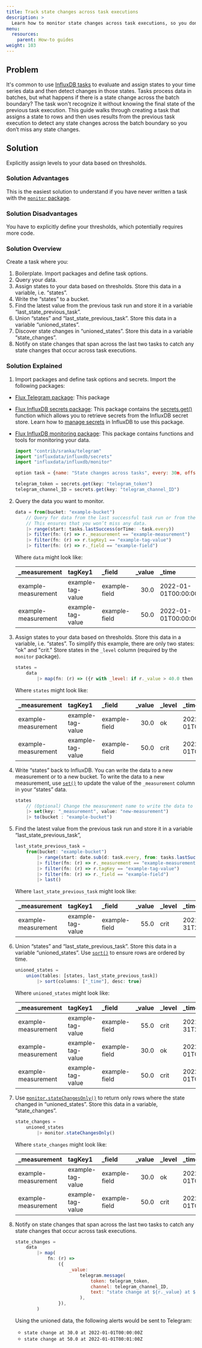 ```yaml
---
title: Track state changes across task executions
description: >
  Learn how to monitor state changes across task executions, so you don't miss changes across subsequent task runs. 
menu:
  resources:
    parent: How-to guides
weight: 103
---
```


## Problem

It's common to use [InfluxDB tasks](/influxdb/cloud/process-data/) to evaluate and assign states to your time series data and then detect changes in those states. Tasks process data in batches, but what happens if there is a state change across the batch boundary? The task won't recognize it without knowing the final state of the previous task execution. This guide walks through creating a task that assigns a state to rows and then uses results from the previous task execution to detect any state changes across the batch boundary so you don’t miss any state changes.

## Solution 

Explicitly assign levels to your data based on thresholds.

### Solution Advantages
This is the easiest solution to understand if you have never written a task with the [`monitor` package](/flux/v0.x/stdlib/influxdata/influxdb/monitor/). 

### Solution Disadvantages
You have to explicitly define your thresholds, which potentially requires more code.

### Solution Overview
Create a task where you:

1. Boilerplate. Import packages and define task options. 
2. Query your data.
3. Assign states to your data based on thresholds. Store this data in a variable, i.e. “states”.
4. Write the “states” to a bucket.
5. Find the latest value from the previous task run and store it in a variable “last_state_previous_task”.
6. Union “states” and “last_state_previous_task”. Store this data in a variable “unioned_states”.
7. Discover state changes in “unioned_states”. Store this data in a variable “state_changes”.
8. Notify on state changes that span across the last two tasks to catch any state changes that occur across task executions.  

### Solution Explained
1. Import packages and define task options and secrets. Import the following packages:
  - [Flux Telegram package](/flux/v0.x/stdlib/contrib/sranka/telegram/): This package 
  - [Flux InfluxDB secrets package](/flux/v0.x/stdlib/influxdata/influxdb/secrets/): This package contains the [secrets.get()](/flux/v0.x/stdlib/influxdata/influxdb/secrets/get/) function which allows you to retrieve secrets from the InfluxDB secret store. Learn how to [manage secrets](/influxdb/v2.2/security/secrets/) in InfluxDB to use this package.    
  - [Flux InfluxDB monitoring package](https://docs.influxdata.com/flux/v0.x/stdlib/influxdata/influxdb/monitor/): This package contains functions and tools for monitoring your data.  
  

    ```js
    import "contrib/sranka/telegram"
    import "influxdata/influxdb/secrets"
    import "influxdata/influxdb/monitor"

    option task = {name: "State changes across tasks", every: 30m, offset: 5m}

    telegram_token = secrets.get(key: "telegram_token")
    telegram_channel_ID = secrets.get(key: "telegram_channel_ID")
    ```

2. Query the data you want to monitor.

    ```js
    data = from(bucket: "example-bucket")
        // Query for data from the last successful task run or from the 1 every duration ago.
        // This ensures that you won’t miss any data.
        |> range(start: tasks.lastSuccess(orTime: -task.every))
        |> filter(fn: (r) => r._measurement == "example-measurement")
        |> filter(fn: (r) => r.tagKey1 == "example-tag-value")
        |> filter(fn: (r) => r._field == "example-field")
    ```

    Where `data` might look like:

    | _measurement        | tagKey1           | _field        | _value | _time                |
    | :------------------ | :---------------- | :------------ | -----: | :------------------- |
    | example-measurement | example-tag-value | example-field |   30.0 | 2022-01-01T00:00:00Z |
    | example-measurement | example-tag-value | example-field |   50.0 | 2022-01-01T00:00:00Z |


3. Assign states to your data based on thresholds. Store this data in a variable, i.e. “states”. To simplify this example, there are only two states: "ok" and "crit." Store states in the `_level` column (required by the `monitor` package). 

    ```js
    states =
        data
            |> map(fn: (r) => ({r with _level: if r._value > 40.0 then "crit" else "ok"}))
    ```

    Where `states` might look like: 

    | _measurement        | tagKey1           | _field        | _value | _level | _time                |
    | :------------------ | :---------------- | :------------ | -----: | :----- | :------------------- |
    | example-measurement | example-tag-value | example-field |   30.0 | ok     | 2022-01-01T00:00:00Z |
    | example-measurement | example-tag-value | example-field |   50.0 | crit   | 2022-01-01T00:01:00Z |


4. Write “states” back to InfluxDB. You can write the data to a new measurement or to a new bucket. To write the data to a new measurement, use [`set()`](/flux/v0.x/stdlib/universe/set/) to update the value of the `_measurement` column in your “states” data. 

    ```js
    states
        // (Optional) Change the measurement name to write the data to a new measurement
        |> set(key: "_measurement", value: "new-measurement")
        |> to(bucket : "example-bucket") 
    ```

5. Find the latest value from the previous task run and store it in a variable “last_state_previous_task”,

    ```js
    last_state_previous_task =
        from(bucket: "example-bucket")
            |> range(start: date.sub(d: task.every, from: tasks.lastSuccess(orTime: -task.every))
            |> filter(fn: (r) => r._measurement == "example-measurement")
            |> filter(fn: (r) => r.tagKey == "example-tag-value")
            |> filter(fn: (r) => r._field == "example-field")
            |> last() 
    ```

    Where `last_state_previous_task` might look like: 

    | _measurement        | tagKey1           | _field        | _value | _level | _time                |
    | :------------------ | :---------------- | :------------ | -----: | :----- | :------------------- |
    | example-measurement | example-tag-value | example-field |   55.0 | crit   | 2021-12-31T23:59:00Z |

6. Union “states” and “last_state_previous_task”. Store this data in a variable “unioned_states”. Use [`sort()`](/flux/v0.x/stdlib/universe/sort/) to ensure rows are ordered by time.

    ```js
    unioned_states =
        union(tables: [states, last_state_previous_task])
            |> sort(columns: ["_time"], desc: true)
    ```

    Where `unioned_states` might look like: 

    | _measurement        | tagKey1           | _field        | _value | _level | _time                |
    | :------------------ | :---------------- | :------------ | -----: | :----- | :------------------- |
    | example-measurement | example-tag-value | example-field |   55.0 | crit   | 2021-12-31T23:59:00Z |
    | example-measurement | example-tag-value | example-field |   30.0 | ok     | 2022-01-01T00:00:00Z |
    | example-measurement | example-tag-value | example-field |   50.0 | crit   | 2022-01-01T00:01:00Z |

7. Use [`monitor.stateChangesOnly()`](/flux/v0.x/stdlib/influxdata/influxdb/monitor/statechangesonly/) to return only rows where the state changed in “unioned_states”. Store this data in a variable, “state_changes”.

    ```js
    state_changes =
        unioned_states 
            |> monitor.stateChangesOnly()
    ```

    Where `state_changes` might look like:

    | _measurement        | tagKey1           | _field        | _value | _level | _time                |
    | :------------------ | :---------------- | :------------ | -----: | :----- | :------------------- |
    | example-measurement | example-tag-value | example-field |   30.0 | ok     | 2022-01-01T00:00:00Z |
    | example-measurement | example-tag-value | example-field |   50.0 | crit   | 2022-01-01T00:01:00Z |

8.  Notify on state changes that span across the last two tasks to catch any state changes that occur across task executions.  

    ```js
    state_changes =
        data
            |> map(
                fn: (r) =>
                    ({
                        _value:
                            telegram.message(
                                token: telegram_token,
                                channel: telegram_channel_ID,
                                text: "state change at ${r._value} at ${r._time}",
                            ),
                    }),
            )
    ```

    Using the unioned data, the following alerts would be sent to Telegram: 
    
    - `state change at 30.0 at 2022-01-01T00:00:00Z`
    - `state change at 50.0 at 2022-01-01T00:01:00Z`

